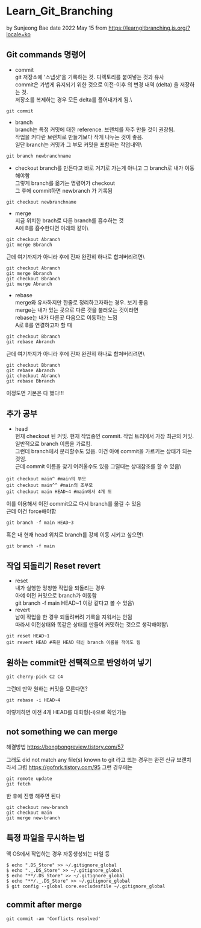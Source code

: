 # Learn_Git_Branching
by Sunjeong Bae
date 2022 May 15
from https://learngitbranching.js.org/?locale=ko

## Git commands 명령어
- commit \
git 저장소에 '스냅샷'을 기록하는 것. 디렉토리를 붙여넣는 것과 유사\
commit은 가볍게 유지되기 위한 것으로 이전-이후 의 변경 내역 (delta) 을 저장하는 것. \
저장소를 복제하는 경우 모든 delta를 풀어내가게 됨.\
~~~~~~~~~
git commit
~~~~~~~~~~~

- branch \
branch는 특정 커밋에 대한 reference. 브랜치를 자주 만들 것이 권장됨.\
작업을 커다란 브랜치로 만들기보다 작게 나누는 것이 좋음.\
일단 branch는 커밋과 그 부모 커밋을 포함하는 작업내역\
~~~~~~~~~
git branch newbranchname
~~~~~~~~~~~

- checkout
branch를 만든다고 바로 거기로 가는게 아니고 그 branch로 내가 이동해야함\
그렇게 branch를 옮기는 명령어가 checkout\
그 후에 commit하면 newbranch 가 기록됨
~~~~~~~~~
git checkout newbranchname
~~~~~~~~~~~
- merge\
지금 위치한 brach로 다른 branch를 흡수하는 것\
A에 B를 흡수한다면 아래와 같이\
~~~~~~~~~
git checkout Abranch
git merge Bbranch
~~~~~~~~~~~
근데 여기까지가 아니라 후에 진짜 완전히 하나로 합쳐버리려면\
~~~~~~~~~
git checkout Abranch
git merge Bbranch 
git checkout Bbranch
git merge Abranch
~~~~~~~~~~~

- rebase\
merge와 유사하지만 한줄로 정리하고자하는 경우. 보기 좋음\
merge는 내가 있는 곳으로 다른 것을 불러오는 것이라면 \
rebase는 내가 다른곳 다음으로 이동하는 느낌\
A로 B를 연결하고자 할 때
~~~~~~~~~
git checkout Bbranch
git rebase Abranch
~~~~~~~~~~~
근데 여기까지가 아니라 후에 진짜 완전히 하나로 합쳐버리려면\
~~~~~~~~~
git checkout Bbranch
git rebase Abranch
git checkout Abranch
git rebase Bbranch
~~~~~~~~~~~
이정도면 기본은 다 했다!!!

## 추가 공부
- head\
현재 checkout 된 커밋. 현재 작업중인 commit. 작업 트리에서 가장 최근의 커밋.\
일반적으로 branch 이름을 가르킴. \
그런데  branch에서 분리할수도 있음. 이건 아얘 commit을 가르키는 상태가 되는 것임.\
근데 commit 이름을 찾기 어려울수도 있음 그럴때는 상대참조를 할 수 있음\
~~~~~~~~~
git checkout main^ #main의 부모
git checkout main^^ #main의 조부모
git checkout main HEAD~4 #main에서 4개 위
~~~~~~~~~
이를 이용해서 이전 commit으로 다시 branch를 옮길 수 있음\
근데 이건 force해야함
~~~~~~~~~ 
git branch -f main HEAD~3 
~~~~~~~~~
혹은 내 현재 head 위치로 branch를 강제 이동 시키고 싶으면\
~~~~~~~~~ 
git branch -f main
~~~~~~~~~

## 작업 되돌리기 Reset revert
- reset\
내가 실행한 멍청한 작업을 되돌리는 경우\
아얘 이전 커밋으로 branch가 이동함\
git branch -f main HEAD~1 이랑 같다고 볼 수 있음\
- revert \
남이 작업을 한 경우 되돌려버려 기록을 지워서는 안됨\
따라서 이전상태와 똑같은 상태를 만들어 커밋하는 것으로 생각해야함\

~~~~~~~~~ 
git reset HEAD~1
git revert HEAD #혹은 HEAD 대신 branch 이름을 적어도 됨
~~~~~~~~~

## 원하는 commit만 선택적으로 반영하여 넣기
~~~~~~~~~~~~
git cherry-pick C2 C4
~~~~~~~~~~~~~

그런데 만약 원하는 커밋을 모른다면?

~~~~~~~~~~~~
git rebase -i HEAD~4
~~~~~~~~~~~~

이렇게하면 이전 4개 HEAD를 대화형(-i)으로 확인가능


## not something we can merge
해결방법
https://bongbongreview.tistory.com/57

그래도 
did not match any file(s) known to git
라고 뜨는 경우는 완전 신규 브랜치라서 그럼
https://gofnrk.tistory.com/95
그런 경우에는 

~~~~~~~~~~~~~~~
git remote update
git fetch
~~~~~~~~~~~~~~~

한 후에 진행 해주면 된다

~~~~~~~~~~~~~~~~~
git checkout new-branch
git checkout main
git merge new-branch
~~~~~~~~~~~~~~~~~

## 특정 파일을 무시하는 법
맥 OS에서 작업하는 경우 자동생성되는 파일 등

~~~~~~~~~~~~~~~~~
$ echo ".DS_Store" >> ~/.gitignore_global
$ echo "._.DS_Store" >> ~/.gitignore_global
$ echo "**/.DS_Store" >> ~/.gitignore_global
$ echo "**/._.DS_Store" >> ~/.gitignore_global
$ git config --global core.excludesfile ~/.gitignore_global
~~~~~~~~~~~~~~~~~


## commit after merge
~~~~~~~~~~~~~~
git commit -am 'Conflicts resolved'
~~~~~~~~~~~~~~

